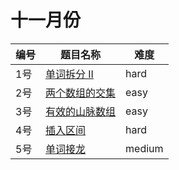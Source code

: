 # 十一月份

**编号**|**题目名称**|**难度**
--------|------------|-------
1号|[单词拆分 II](./第1题%20140.%20单词拆分%20II)|hard
2号|[两个数组的交集](./第2题%20349.%20两个数组的交集)|easy
3号|[有效的山脉数组](./第3题%20941.%20有效的山脉数组)|easy
4号|[插入区间](./第4题%2057.%20插入区间)|hard
5号|[单词接龙](./第5题%20127.%20单词接龙)|medium
